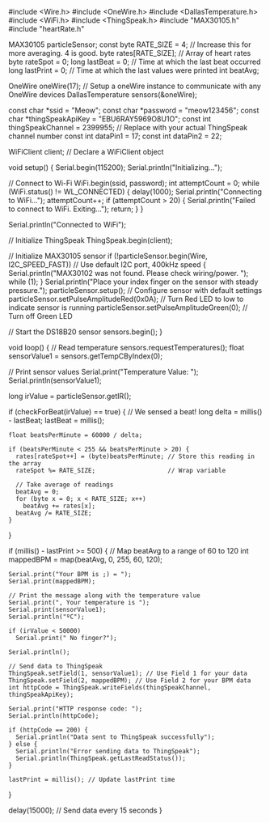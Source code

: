 #include <Wire.h>
#include <OneWire.h>
#include <DallasTemperature.h>
#include <WiFi.h>
#include <ThingSpeak.h>
#include "MAX30105.h"
#include "heartRate.h"

MAX30105 particleSensor;
const byte RATE_SIZE = 4; // Increase this for more averaging. 4 is good.
byte rates[RATE_SIZE];     // Array of heart rates
byte rateSpot = 0;
long lastBeat = 0; // Time at which the last beat occurred
long lastPrint = 0; // Time at which the last values were printed
int beatAvg;

OneWire oneWire(17); // Setup a oneWire instance to communicate with any OneWire devices
DallasTemperature sensors(&oneWire);

const char *ssid = "Meow";
const char *password = "meow123456";
const char *thingSpeakApiKey = "EBU6RAY5969O8U1O";
const int thingSpeakChannel = 2399955; // Replace with your actual ThingSpeak channel number
const int dataPin1 = 17; 
const int dataPin2 = 22;

WiFiClient client; // Declare a WiFiClient object

void setup() {
  Serial.begin(115200);
  Serial.println("Initializing...");

  // Connect to Wi-Fi
  WiFi.begin(ssid, password);
  int attemptCount = 0;
  while (WiFi.status() != WL_CONNECTED) {
    delay(1000);
    Serial.println("Connecting to WiFi...");
    attemptCount++;
    if (attemptCount > 20) {
      Serial.println("Failed to connect to WiFi. Exiting...");
      return;
    }
  }

  Serial.println("Connected to WiFi");

  // Initialize ThingSpeak
  ThingSpeak.begin(client);

  // Initialize MAX30105 sensor
  if (!particleSensor.begin(Wire, I2C_SPEED_FAST)) // Use default I2C port, 400kHz speed
  {
    Serial.println("MAX30102 was not found. Please check wiring/power. ");
    while (1);
  }
  Serial.println("Place your index finger on the sensor with steady pressure.");
  particleSensor.setup();                // Configure sensor with default settings
  particleSensor.setPulseAmplitudeRed(0x0A); // Turn Red LED to low to indicate sensor is running
  particleSensor.setPulseAmplitudeGreen(0);  // Turn off Green LED

  // Start the DS18B20 sensor
  sensors.begin();
}

void loop() {
  // Read temperature
  sensors.requestTemperatures();
  float sensorValue1 = sensors.getTempCByIndex(0);

  // Print sensor values
  Serial.print("Temperature Value: ");
  Serial.println(sensorValue1);

  long irValue = particleSensor.getIR();

  if (checkForBeat(irValue) == true) {
    // We sensed a beat!
    long delta = millis() - lastBeat;
    lastBeat = millis();

    float beatsPerMinute = 60000 / delta;

    if (beatsPerMinute < 255 && beatsPerMinute > 20) {
      rates[rateSpot++] = (byte)beatsPerMinute; // Store this reading in the array
      rateSpot %= RATE_SIZE;                    // Wrap variable

      // Take average of readings
      beatAvg = 0;
      for (byte x = 0; x < RATE_SIZE; x++)
        beatAvg += rates[x];
      beatAvg /= RATE_SIZE;
    }
  }

  if (millis() - lastPrint >= 500) {
    // Map beatAvg to a range of 60 to 120
    int mappedBPM = map(beatAvg, 0, 255, 60, 120);

    Serial.print("Your BPM is ;) = ");
    Serial.print(mappedBPM);

    // Print the message along with the temperature value
    Serial.print(", Your temperature is ");
    Serial.print(sensorValue1);
    Serial.println("ºC");

    if (irValue < 50000)
      Serial.print(" No finger?");

    Serial.println();

    // Send data to ThingSpeak
    ThingSpeak.setField(1, sensorValue1); // Use Field 1 for your data
    ThingSpeak.setField(2, mappedBPM); // Use Field 2 for your BPM data
    int httpCode = ThingSpeak.writeFields(thingSpeakChannel, thingSpeakApiKey);

    Serial.print("HTTP response code: ");
    Serial.println(httpCode);

    if (httpCode == 200) {
      Serial.println("Data sent to ThingSpeak successfully");
    } else {
      Serial.println("Error sending data to ThingSpeak");
      Serial.println(ThingSpeak.getLastReadStatus());
    }

    lastPrint = millis(); // Update lastPrint time
  }

  delay(15000); // Send data every 15 seconds
}
